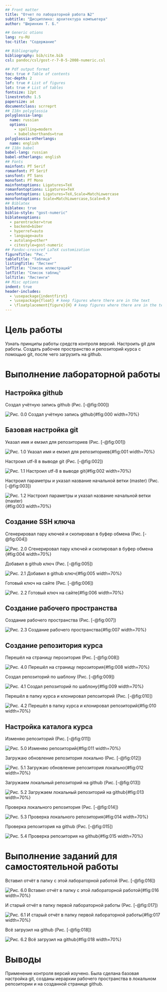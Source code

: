 ```yaml
---
## Front matter
title: "Отчет по лабораторной работа №2"
subtitle: "Дисциплина: архитектура компьютера"
author: "Ширинкин Т. Б."

## Generic otions
lang: ru-RU
toc-title: "Содержание"

## Bibliography
bibliography: bib/cite.bib
csl: pandoc/csl/gost-r-7-0-5-2008-numeric.csl

## Pdf output format
toc: true # Table of contents
toc-depth: 2
lof: true # List of figures
lot: true # List of tables
fontsize: 12pt
linestretch: 1.5
papersize: a4
documentclass: scrreprt
## I18n polyglossia
polyglossia-lang:
  name: russian
  options:
    - spelling=modern
    - babelshorthands=true
polyglossia-otherlangs:
  name: english
## I18n babel
babel-lang: russian
babel-otherlangs: english
## Fonts
mainfont: PT Serif
romanfont: PT Serif
sansfont: PT Sans
monofont: PT Mono
mainfontoptions: Ligatures=TeX
romanfontoptions: Ligatures=TeX
sansfontoptions: Ligatures=TeX,Scale=MatchLowercase
monofontoptions: Scale=MatchLowercase,Scale=0.9
## Biblatex
biblatex: true
biblio-style: "gost-numeric"
biblatexoptions:
  - parentracker=true
  - backend=biber
  - hyperref=auto
  - language=auto
  - autolang=other*
  - citestyle=gost-numeric
## Pandoc-crossref LaTeX customization
figureTitle: "Рис."
tableTitle: "Таблица"
listingTitle: "Листинг"
lofTitle: "Список иллюстраций"
lotTitle: "Список таблиц"
lolTitle: "Листинги"
## Misc options
indent: true
header-includes:
  - \usepackage{indentfirst}
  - \usepackage{float} # keep figures where there are in the text
  - \floatplacement{figure}{H} # keep figures where there are in the text
---
```


# Цель работы

Узнать принципы работы средств контроля версий. Настроить git для работы. Создать рабочее пространство и репозиторий курса с помощью git, после чего загрузить на github.

# Выполнение лабораторной работы

## Настройка github

Создал учётную запись github (Рис. [-@fig:000])

![Рис. 0.0 Создал учётную запись github](image/0.png){#fig:000 width=70%}

## Базовая настройка git

Указал имя и емэил для репозиториев (Рис. [-@fig:001])

![Рис. 1.0 Указал имя и емэил для репозиториев](image/1.png){#fig:001 width=70%}

Настроил utf-8 в выводе git (Рис. [-@fig:002])

![Рис. 1.1 Настроил utf-8 в выводе git](image/2.png){#fig:002 width=70%}

Настроил параметры и указал название начальной ветки (master) (Рис. [-@fig:003])

![Рис. 1.2 Настроил параметры и указал название начальной ветки (master)](image/3.png){#fig:003 width=70%}

## Создание SSH ключа
 
Сгенерировал пару ключей и скопировал в буфер обмена (Рис. [-@fig:004])

![Рис. 2.0 Сгенерировал пару ключей и скопировал в буфер обмена](image/4.png){#fig:004 width=70%}

Добавил в github ключ (Рис. [-@fig:005])

![Рис. 2.1 Добавил в github ключ](image/5.png){#fig:005 width=70%}

Готовый ключ на сайте (Рис. [-@fig:006])

![Рис. 2.2 Готовый ключ на сайте](image/6.png){#fig:006 width=70%}

## Создание рабочего пространства

Создание рабочего пространства (Рис. [-@fig:007])

![Рис. 2.3 Создание рабочего пространства](image/7.png){#fig:007 width=70%}

## Создание репозитория курса

Перешёл на страницу перозитория (Рис. [-@fig:008])

![Рис. 4.0 Перешёл на страницу перозитория](image/8.png){#fig:008 width=70%}

Создал репозиторий по шаблону (Рис. [-@fig:009])

![Рис. 4.1 Создал репозиторий по шаблону](image/9.png){#fig:009 width=70%}

Перешёл в папку курса и клонировал репозиторий (Рис. [-@fig:010])

![Рис. 4.2 Перешёл в папку курса и клонировал репозиторий](image/10.png){#fig:010 width=70%}

## Настройка каталога курса

Изменяю репозиторий (Рис. [-@fig:011])

![Рис. 5.0 Изменяю репозиторий](image/11.png){#fig:011 width=70%}

Загружаю обновление репозитория локально (Рис. [-@fig:012])

![Рис. 5.1 Загружаю обновление репозитория локально](image/12.png){#fig:012 width=70%}

Загружаем локальный репозиторий на github (Рис. [-@fig:013])

![Рис. 5.2 Загружаем локальный репозиторий на github](image/13.png){#fig:013 width=70%}

Проверка локального репозитория (Рис. [-@fig:014])

![Рис. 5.3 Проверка локального репозитория](image/14.png){#fig:014 width=70%}

Проверка репозитория на github (Рис. [-@fig:015])

![Рис. 5.4 Проверка репозитория на github](image/15.png){#fig:015 width=70%}

# Выполнение заданий для самостоятельной работы

Вставил отчёт в папку с этой лабораторной работой (Рис. [-@fig:016])

![Рис. 6.0 Вставил отчёт в папку с этой лабораторной работой](image/16.png){#fig:016 width=70%}


И старый отчёт в папку первой лабораторной работы (Рис. [-@fig:017])

![Рис. 6.1 И старый отчёт в папку первой лабораторной работы](image/17.png){#fig:017 width=70%}

Всё загрузил на github (Рис. [-@fig:018])

![Рис. 6.2 Всё загрузил на github](image/18.png){#fig:018 width=70%}

# Выводы

Применение контроля версий изучено. Была сделана базовая настройка git, созданы иерархии рабочего пространства в локальном репозитории и на созданной странице github.